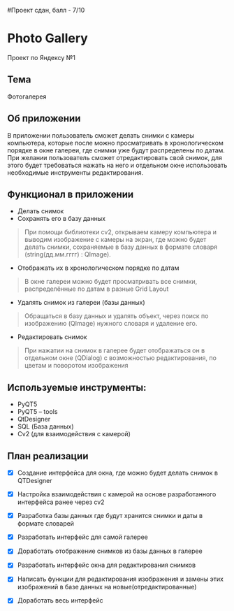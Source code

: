 #Проект сдан, балл - 7/10
# Photo Gallery
Проект по Яндексу №1

## Тема
Фотогалерея

## Об приложении
В приложении пользователь сможет делать снимки с камеры компьютера, которые после можно просматривать в хронологическом порядке в окне галереи, где снимки уже будут распределены по датам.
При желании пользователь сможет отредактировать свой снимок, для этого будет требоваться нажать на него и отдельном окне использовать необходимые инструменты редактирования.

## Функционал в приложении
-	Делать снимок
- Сохранять его в базу данных
> При помощи библиотеки cv2, открываем камеру компьютера и выводим изображение с камеры на экран,
> где можно будет делать снимки, сохраняемые в базу данных в формате словаря (string(дд.мм.гггг) : QImage).
-	Отображать их в хронологическом порядке по датам
> В окне галереи можно будет просматривать все снимки, распределённые по датам в разные Grid Layout
-	Удалять снимок из галереи (базы данных)
> Обращаться в базу данных и удалять объект, через поиск по изображению (QImage) нужного словаря и удаление его.
-	Редактировать снимок
> При нажатии на снимок в галерее будет отображаться он в отдельном окне (QDialog) с возможностью редактирования, по цветам и поворотом изображения

## Используемые инструменты:
-	PyQT5
-	PyQT5 – tools
-	QtDesigner
-	SQL (База данных)
-	Cv2 (для взаимодействия с камерой)


План реализации
----
- [x]	Создание интерфейса для окна, где можно будет делать снимок в QTDesigner
- [x]	Настройка взаимодействия с камерой на основе разработанного интерфейса ранее через cv2
- [x] Разработка базы данных где будут хранится снимки и даты в формате словарей
- [x] Разработать интерфейс для самой галерее
- [x] Доработать отображение снимков из базы данных в галерее
- [x] Разработать интерфейс окна для редактирования снимков
- [x] Написать функции для редактирования изображения и замены этих изображений в базе данных на новые(отредактированные)
- [x] Доработать весь интерфейс

